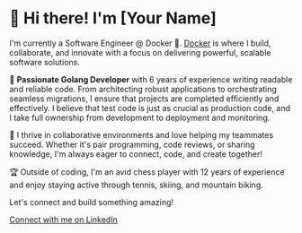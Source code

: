 # 👋 Hi there! I'm [Your Name]

I'm currently a Software Engineer @ Docker 🐋. [Docker](https://www.docker.com/) is where I build, collaborate, and innovate with a focus on delivering powerful, scalable software solutions.

🚀 **Passionate Golang Developer** with 6 years of experience writing readable and reliable code. From architecting robust applications to orchestrating seamless migrations, I ensure that projects are completed efficiently and effectively. I believe that test code is just as crucial as production code, and I take full ownership from development to deployment and monitoring.

🤝 I thrive in collaborative environments and love helping my teammates succeed. Whether it's pair programming, code reviews, or sharing knowledge, I'm always eager to connect, code, and create together!

🏆 Outside of coding, I'm an avid chess player with 12 years of experience and enjoy staying active through tennis, skiing, and mountain biking.

Let's connect and build something amazing!

[Connect with me on LinkedIn](https://www.linkedin.com/in/william-kelly-freet/)
